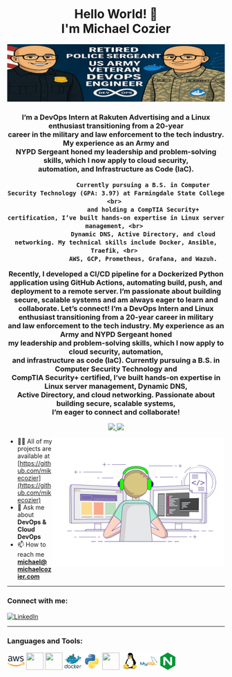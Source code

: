 <h1 align="center">Hello World! 👋 <br> I'm Michael Cozier</h1>

<div align="center">
  <img src="https://github.com/mikecozier/mikecozier/blob/main/banner.jpg">
</div>

<h3 align="center">I’m a DevOps Intern at Rakuten Advertising and a Linux enthusiast transitioning from a 20-year <br>  
                   career in the military and law enforcement to the tech industry. My experience as an Army and  <br>
                   NYPD Sergeant honed my leadership and problem-solving skills, which I now apply to cloud security, <br>
                   automation, and Infrastructure as Code (IaC).

                   Currently pursuing a B.S. in Computer Security Technology (GPA: 3.97) at Farmingdale State College <br> 
                   and holding a CompTIA Security+ certification, I’ve built hands-on expertise in Linux server management, <br> 
                   Dynamic DNS, Active Directory, and cloud networking. My technical skills include Docker, Ansible, Traefik, <br> 
                   AWS, GCP, Prometheus, Grafana, and Wazuh.

Recently, I developed a CI/CD pipeline for a Dockerized Python application using GitHub Actions, automating build, push, and deployment to a remote server. I’m passionate about building secure, scalable systems and am always eager to learn and collaborate. Let’s connect!
  I’m a DevOps Intern and Linux enthusiast transitioning from a 20-year career in military <br> 
                   and law enforcement to the tech industry. My experience as an Army and NYPD Sergeant honed <br> 
                   my leadership and problem-solving skills, which I now apply to cloud security, automation, <br>
                   and infrastructure as code (IaC). Currently pursuing a B.S. in Computer Security Technology and <br>
                   CompTIA Security+ certified, I’ve built hands-on expertise in Linux server management, Dynamic DNS, <br>
                   Active Directory, and cloud networking. Passionate about building secure, scalable systems, <br>
                   I’m eager to connect and collaborate!</h3>

<p align="center">
  <a href="https://github.com/mikecozier">
    <img src="https://img.shields.io/github/followers/mikecozier" />
  </a>
  <a href="https://www.linkedin.com/in/michael-cozier">
    <img src="https://img.shields.io/badge/Linkedin-Michael_Cozier-blue" />
  </a>
</p>

<img align="right" alt="Coding" width="400" src="https://raw.githubusercontent.com/devSouvik/devSouvik/master/gif3.gif">

- 👨‍💻 All of my projects are available at [https://github.com/mikecozier](https://github.com/mikecozier)  
- 💬 Ask me about **DevOps & Cloud DevOps**  
- 📫 How to reach me **michael@michaelcozier.com**

---

<h3 align="left">Connect with me:</h3>
<p align="left">
  <a href="https://www.linkedin.com/in/michael-cozier" target="blank"><img align="center" src="https://raw.githubusercontent.com/rahuldkjain/github-profile-readme-generator/master/src/images/icons/Social/linked-in-alt.svg" alt="LinkedIn" height="30" width="40" /></a>
</p>

---

<h3 align="left">Languages and Tools:</h3>
<p align="left">
  <img src="https://raw.githubusercontent.com/devicons/devicon/master/icons/amazonwebservices/amazonwebservices-original-wordmark.svg" width="40" height="40"/>
  <img src="https://www.vectorlogo.zone/logos/microsoft_azure/microsoft_azure-icon.svg" width="40" height="40"/>
  <img src="https://www.vectorlogo.zone/logos/gnu_bash/gnu_bash-icon.svg" width="40" height="40"/>
  <img src="https://raw.githubusercontent.com/devicons/devicon/master/icons/docker/docker-original-wordmark.svg" width="40" height="40"/>
  <img src="https://raw.githubusercontent.com/devicons/devicon/master/icons/python/python-original.svg" width="40" height="40"/>
  <img src="https://www.vectorlogo.zone/logos/git-scm/git-scm-icon.svg" width="40" height="40"/>
  <img src="https://raw.githubusercontent.com/devicons/devicon/master/icons/linux/linux-original.svg" width="40" height="40"/>
  <img src="https://raw.githubusercontent.com/devicons/devicon/master/icons/mysql/mysql-original-wordmark.svg" width="40" height="40"/>
  <img src="https://raw.githubusercontent.com/devicons/devicon/master/icons/nginx/nginx-original.svg" width="40" height="40"/>
</p>
